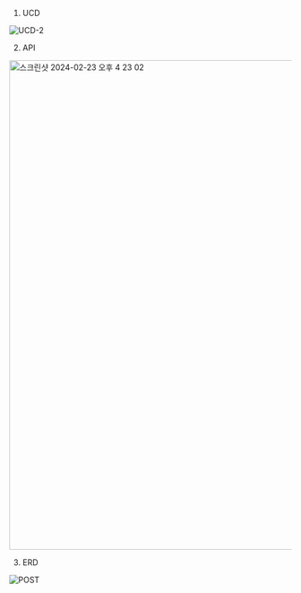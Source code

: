 1. UCD

![UCD-2](https://github.com/minnieming/HH24/assets/157681548/12c825ca-8c9b-459a-878d-e426ce1d3989)

2. API

<img width="873" alt="스크린샷 2024-02-23 오후 4 23 02" src="https://github.com/minnieming/HH24/assets/157681548/a3582afb-7dcc-4505-9e42-a647f32ba818">


3. ERD

![POST](https://github.com/minnieming/HH24/assets/157681548/9d1d50b7-87e1-4f85-b442-a6ffdf1ef1a2)
